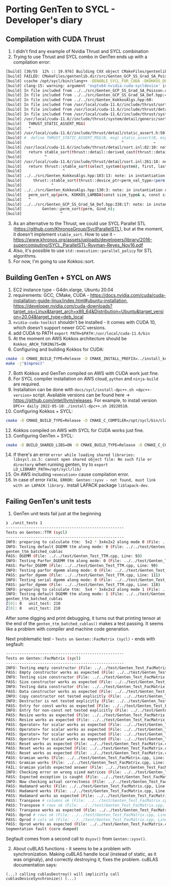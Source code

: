 # Porting GenTen to SYCL - Developer's diary

## Compilation with CUDA Thrust
1. I didn't find any example of Nvidia Thrust and SYCL combination
2. Trying to use Thrust and SYCL combo in GenTen ends up with a compilation error:
```bash
[build] [30/55  12% :: 19.976] Building CXX object CMakeFiles/gentenlib.dir/src/Genten_GCP_SS_Grad_SA_Poisson.cpp.o
[build] FAILED: CMakeFiles/gentenlib.dir/src/Genten_GCP_SS_Grad_SA_Poisson.cpp.o
[build] ccache /opt/sycl/bin/clang++ -DENABLE_SYCL_FOR_CUDA -DKOKKOS_DEPENDENCE -DLAPACK_FOUND -Dgentenlib_EXPORTS -I../../src -I../../src/mathlib -I../../src/rol -I../../src/lbfgsb -ICMakeInclude -I../../driver -I../../tpls/lbfgsb -Itpls/kokkos -Itpls/kokkos/core/src -I../../tpls/kokkos/core/src -Itpls/kokkos/containers/src -I../../tpls/kokkos/containers/src -Itpls/kokkos/algorithms/src -I../../tpls/kokkos/algorithms/src -Wno-unknown-cuda-version -Wno-gnu-zero-variadic-macro-arguments -Wno-deprecated-declarations -Wno-linker-warnings --cuda-path=/usr/local/cuda-11.6/ -g -fPIC -fsycl -fno-sycl-id-queries-fit-in-int -fsycl-unnamed-lambda -fsycl-targets=nvptx64-nvidia-cuda-sycldevice -std=c++17 -MD -MT CMakeFiles/gentenlib.dir/src/Genten_GCP_SS_Grad_SA_Poisson.cpp.o -MF CMakeFiles/gentenlib.dir/src/Genten_GCP_SS_Grad_SA_Poisson.cpp.o.d -o CMakeFiles/gentenlib.dir/src/Genten_GCP_SS_Grad_SA_Poisson.cpp.o -c ../../src/Genten_GCP_SS_Grad_SA_Poisson.cpp
[build] clang-15: warning: argument 'nvptx64-nvidia-cuda-sycldevice' is deprecated, use 'nvptx64-nvidia-cuda' instead [-Wdeprecated]
[build] In file included from ../../src/Genten_GCP_SS_Grad_SA_Poisson.cpp:41:
[build] In file included from ../../src/Genten_GCP_SS_Grad_SA_Def.hpp:47:
[build] In file included from ../../src/Genten_KokkosAlgs.hpp:60:
[build] In file included from /usr/local/cuda-11.6//include/thrust/sort.h:1358:
[build] In file included from /usr/local/cuda-11.6//include/thrust/detail/sort.inl:26:
[build] In file included from /usr/local/cuda-11.6//include/thrust/system/detail/generic/sort.h:152:
[build] /usr/local/cuda-11.6//include/thrust/system/detail/generic/sort.inl:190:3: error: static_assert failed due to requirement 'thrust::detail::depend_on_instantiation<thrust::device_ptr<unsigned long>, false>::value' "unimplemented for this system"
[build]   THRUST_STATIC_ASSERT_MSG(
[build]   ^
[build] /usr/local/cuda-11.6//include/thrust/detail/static_assert.h:50:44: note: expanded from macro 'THRUST_STATIC_ASSERT_MSG'
[build] #  define THRUST_STATIC_ASSERT_MSG(B, msg) static_assert(B, msg)
[build]                                            ^             ~
[build] /usr/local/cuda-11.6//include/thrust/detail/sort.inl:82:10: note: in instantiation of function template specialization 'thrust::system::detail::generic::stable_sort<thrust::cuda_cub::tag, thrust::device_ptr<unsigned long>, (lambda at ../../src/Genten_KokkosAlgs.hpp:130:22)>' requested here
[build]   return stable_sort(thrust::detail::derived_cast(thrust::detail::strip_const(exec)), first, last, comp);
[build]          ^
[build] /usr/local/cuda-11.6//include/thrust/detail/sort.inl:261:18: note: in instantiation of function template specialization 'thrust::stable_sort<thrust::cuda_cub::tag, thrust::device_ptr<unsigned long>, (lambda at ../../src/Genten_KokkosAlgs.hpp:130:22)>' requested here
[build]   return thrust::stable_sort(select_system(system), first, last, comp);
[build]                  ^
[build] ../../src/Genten_KokkosAlgs.hpp:103:13: note: in instantiation of function template specialization 'thrust::stable_sort<thrust::device_ptr<unsigned long>, (lambda at ../../src/Genten_KokkosAlgs.hpp:130:22)>' requested here
[build]     thrust::stable_sort(thrust::device_ptr<perm_val_type>(perm.data()),
[build]             ^
[build] ../../src/Genten_KokkosAlgs.hpp:130:3: note: in instantiation of function template specialization 'Genten::perm_sort_op<Kokkos::View<unsigned long *, Kokkos::Experimental::SYCL>, (lambda at ../../src/Genten_KokkosAlgs.hpp:130:22)>' requested here
[build]   perm_sort_op(perm, KOKKOS_LAMBDA(const size_type& a, const size_type& b)
[build]   ^
[build] ../../src/Genten_GCP_SS_Grad_SA_Def.hpp:338:17: note: in instantiation of function template specialization 'Genten::perm_sort<Kokkos::View<unsigned long *, Kokkos::Experimental::SYCL>, Kokkos::View<unsigned long *, Kokkos::LayoutLeft, Kokkos::Experimental::SYCL>>' requested here
[build]         Genten::perm_sort(perm, Gind_n);
[build]                 ^
```
3. As an alternative to the Thrust, we could use SYCL Parallel STL (https://github.com/KhronosGroup/SyclParallelSTL), but at the moment, it doesn't implement `stable_sort`. How to use it - https://www.khronos.org/assets/uploads/developers/library/2016-supercomputing/SYCL_ParallelSTL-Ruyman-Reyes_Nov16.pdf
4. Also, it's possible to use `std::execution::parallel_policy` for STL algorithms.
5. For now, I'm going to use Kokkos::sort.

## Building GenTen + SYCL on AWS
1. EC2 instance type - G4dn.xlarge, Ubuntu 20.04
2. requirements: GCC, CMake, CUDA - https://docs.nvidia.com/cuda/cuda-installation-guide-linux/index.html#ubuntu-installation, https://developer.nvidia.com/cuda-downloads?target_os=Linux&target_arch=x86_64&Distribution=Ubuntu&target_version=20.04&target_type=deb_local
3. `nvidia-cuda-toolkit` shouldn't be installed - it comes with CUDA 10, which doesn't support newer GCC versions.
4. add CUDA to PATH `export PATH=$PATH:/usr/local/cuda-11.6/bin`
5. At the moment on AWS Kokkos architecture should be `Kokkos_ARCH_TURING75=ON`
6. Configuring and building Kokkos for CUDA:
```bash
cmake -D CMAKE_BUILD_TYPE=Release -D CMAKE_INSTALL_PREFIX=../install_kokkos -D Kokkos_ENABLE_EXAMPLES=OFF -D Kokkos_ENABLE_CUDA=ON -D Kokkos_ENABLE_CUDA_LAMBDA=ON -D Kokkos_ENABLE_TESTS=ON -D Kokkos_ARCH_TURING75=ON ../kokkos
make -j"$(nproc)"
```
7. Both Kokkos and GenTen compiled on AWS with CUDA work just fine.
8. For SYCL compiler installation on AWS cloud, `python` and `ninja-build` are required.
9. Installation can be done with `docs/sycl/install-dpc++.sh <dpc++-version>` script. Available versions can be found here -> https://github.com/intel/llvm/releases. For example, to install version `DPC++ daily 2022-05-10`: `./install-dpc++.sh 20220510`.
10. Configuring Kokkos + SYCL:
```bash
cmake -D CMAKE_BUILD_TYPE=Release -D CMAKE_C_COMPILER=/opt/sycl/bin/clang -D CMAKE_CXX_COMPILER=/opt/sycl/bin/clang++ -D CMAKE_CXX_FLAGS="-Wno-unknown-cuda-version -Wno-gnu-zero-variadic-macro-arguments -Wno-deprecated-declarations -Wno-linker-warnings" -D CMAKE_CXX_STANDARD=17 -D CMAKE_INSTALL_PREFIX=../install_kokkos_sycl -D Kokkos_ARCH_TURING75=ON -D Kokkos_ENABLE_COMPILER_WARNINGS=ON -D Kokkos_ENABLE_DEPRECATED_CODE_3=ON -D Kokkos_ENABLE_DEPRECATION_WARNINGS=OFF -D Kokkos_ENABLE_EXAMPLES=OFF -D Kokkos_ENABLE_SYCL=ON -D Kokkos_ENABLE_TESTS=ON -D Kokkos_ENABLE_UNSUPPORTED_ARCHS=ON ../kokkos
```
12. Kokkos compiled on AWS with SYCL for CUDA works just fine.
13. Configuring GenTen + SYCL:
```bash
cmake -D BUILD_SHARED_LIBS=ON -D CMAKE_BUILD_TYPE=Release -D CMAKE_C_COMPILER=/opt/sycl/bin/clang -D CMAKE_CXX_COMPILER=/opt/sycl/bin/clang++ -D CMAKE_CXX_FLAGS="-Wno-unknown-cuda-version -Wno-gnu-zero-variadic-macro-arguments -Wno-deprecated-declarations -Wno-linker-warnings" -D GENTEN_ENABLE_SYCL_FOR_CUDA=ON -D Kokkos_ARCH_PASCAL61=ON -D Kokkos_ENABLE_DEPRECATED_CODE_3=ON -D Kokkos_ENABLE_DEPRECATION_WARNINGS=OFF -D Kokkos_ENABLE_SYCL=ON -D Kokkos_ENABLE_UNSUPPORTED_ARCHS=ON -D LIBCUBLAS_PATH=/usr/local/cuda-11.6/lib64 -D LIBCUSOLVER_PATH=/usr/local/cuda-11.6/lib64 ../genten
```
14. If there's an error `error while loading shared libraries: libsycl.so.5: cannot open shared object file: No such file or directory` when running genten, try to `export LD_LIBRARY_PATH=/opt/sycl/lib/`
15. On AWS including `<execution>` cause compilation error.
16. In case of error `FATAL ERROR: Genten::sysv - not found, must link with an LAPACK library.` install LAPACK package `liblapack-dev`.

## Failing GenTen's unit tests
1. GenTen unit tests fail just at the beginning
```bash
❯ ./unit_tests 1
----------------------------------------------------
Tests on Genten::TTM (sycl)
----------------------------------------------------
INFO: preparing to calculate ttm:  5x2 * 3x4x2x2 along mode 0 (File: ../../test/Genten_Test_TTM.cpp, Line: 162)
INFO: Testing default DGEMM ttm along mode: 0 (File: ../../test/Genten_Test_TTM.cpp, Line: 89)
genten_ttm_batched_cublas
PASS: DGEMM (File: ../../test/Genten_Test_TTM.cpp, Line: 93)
INFO: Testing Parfor_DGEMM ttm along mode: 0 (File: ../../test/Genten_Test_TTM.cpp, Line: 94)
PASS: Parfor_DGEMM (File: ../../test/Genten_Test_TTM.cpp, Line: 99)
INFO: Testing parfor dgemm along mode: 0 (File: ../../test/Genten_Test_TTM.cpp, Line: 102)
PASS: parfor_dgemm (File: ../../test/Genten_Test_TTM.cpp, Line: 111)
INFO: Testing serial dgemm along mode: 0 (File: ../../test/Genten_Test_TTM.cpp, Line: 113)
PASS: parfor_dgemm (File: ../../test/Genten_Test_TTM.cpp, Line: 118)
INFO: preparing to calculate ttm:  5x4 * 3x4x2x2 along mode 1 (File: ../../test/Genten_Test_TTM.cpp, Line: 212)
INFO: Testing default DGEMM ttm along mode: 1 (File: ../../test/Genten_Test_TTM.cpp, Line: 89)
genten_ttm_batched_cublas
Z[0]: 0   unit_test: 210
Z[0]: 0   unit_test: 210
```

After some digging and print debugging, it turns out that printing tensor at the end of the `genten_ttm_batched_cublas()` makes a test passing. It seems like a problem with compiler and machine code generation.

Next problematic test - `Tests on Genten::FacMatrix (sycl)` - ends with segfault:
```bash
----------------------------------------------------
Tests on Genten::FacMatrix (sycl)
----------------------------------------------------
INFO: Testing empty constructor (File: ../../test/Genten_Test_FacMatrix.cpp, Line: 62)
PASS: Empty constructor works as expected (File: ../../test/Genten_Test_FacMatrix.cpp, Line: 64)
INFO: Testing size constructor (File: ../../test/Genten_Test_FacMatrix.cpp, Line: 67)
PASS: Size constructor works as expected (File: ../../test/Genten_Test_FacMatrix.cpp, Line: 69)
INFO: Testing data constructor (File: ../../test/Genten_Test_FacMatrix.cpp, Line: 72)
PASS: Data constructor works as expected (File: ../../test/Genten_Test_FacMatrix.cpp, Line: 89)
INFO: Copy constructor not tested explicitly (File: ../../test/Genten_Test_FacMatrix.cpp, Line: 92)
INFO: Destructor is not tested explicitly (File: ../../test/Genten_Test_FacMatrix.cpp, Line: 95)
PASS: Entry for const works as expected (File: ../../test/Genten_Test_FacMatrix.cpp, Line: 101)
INFO: Entry for non-const not tested explicitly (File: ../../test/Genten_Test_FacMatrix.cpp, Line: 105)
PASS: Resize works as expected (File: ../../test/Genten_Test_FacMatrix.cpp, Line: 109)
PASS: Resize works as expected (File: ../../test/Genten_Test_FacMatrix.cpp, Line: 110)
PASS: Operator= for scalar works as expected (File: ../../test/Genten_Test_FacMatrix.cpp, Line: 114)
PASS: Operator= for scalar works as expected (File: ../../test/Genten_Test_FacMatrix.cpp, Line: 115)
PASS: Operator= for scalar works as expected (File: ../../test/Genten_Test_FacMatrix.cpp, Line: 116)
PASS: Operator= for scalar works as expected (File: ../../test/Genten_Test_FacMatrix.cpp, Line: 117)
PASS: Reset works as expected (File: ../../test/Genten_Test_FacMatrix.cpp, Line: 122)
PASS: Reset works as expected (File: ../../test/Genten_Test_FacMatrix.cpp, Line: 123)
PASS: Reset works as expected (File: ../../test/Genten_Test_FacMatrix.cpp, Line: 124)
PASS: Gramian works (File: ../../test/Genten_Test_FacMatrix.cpp, Line: 137)
PASS: Gramian works (File: ../../test/Genten_Test_FacMatrix.cpp, Line: 138)
FAIL: Gramian yields expected answer (File: ../../test/Genten_Test_FacMatrix.cpp, Line: 157)
INFO: Checking error on wrong sized matrices (File: ../../test/Genten_Test_FacMatrix.cpp, Line: 160)
PASS: Expected exception is caught (File: ../../test/Genten_Test_FacMatrix.cpp, Line: 172)
INFO: Now checking actual correctness (File: ../../test/Genten_Test_FacMatrix.cpp, Line: 174)
PASS: Hadamard works (File: ../../test/Genten_Test_FacMatrix.cpp, Line: 181)
PASS: Hadamard works (File: ../../test/Genten_Test_FacMatrix.cpp, Line: 182)
PASS: Hadamard works as expected (File: ../../test/Genten_Test_FacMatrix.cpp, Line: 202)
PASS: Transpose # columns ok (File: ../../test/Genten_Test_FacMatrix.cpp, Line: 207)
PASS: Transpose # rows ok (File: ../../test/Genten_Test_FacMatrix.cpp, Line: 208)
PASS: Transpose works as expected (File: ../../test/Genten_Test_FacMatrix.cpp, Line: 226)
PASS: Oprod # rows ok (File: ../../test/Genten_Test_FacMatrix.cpp, Line: 238)
PASS: Oprod # cols ok (File: ../../test/Genten_Test_FacMatrix.cpp, Line: 239)
PASS: Oprod works as expected (File: ../../test/Genten_Test_FacMatrix.cpp, Line: 258)
Segmentation fault (core dumped)
```

Segfault comes from a second call to `dsysv()` from `Genten::sysv()`.

2. About cuBLAS functions - it seems to be a problem with synchronization. Making cuBLAS handle local (instead of static, as it was originaly), and correctly destroying it, fixes the problem. cuBLAS documentation says:
```
(...) calling cublasDestroy() will implicitly call cublasDeviceSynchronize() (...)
```
